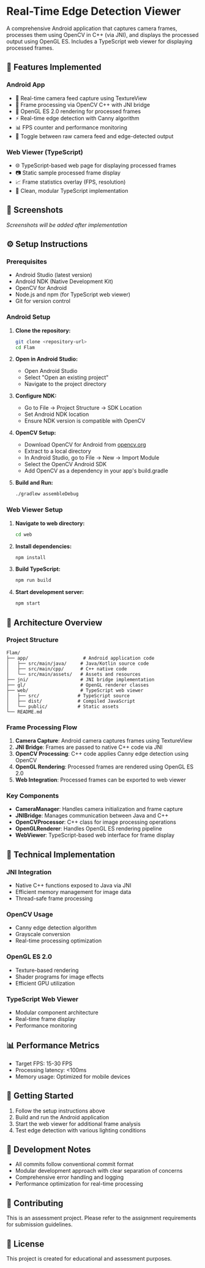 # Real-Time Edge Detection Viewer

A comprehensive Android application that captures camera frames, processes them using OpenCV in C++ (via JNI), and displays the processed output using OpenGL ES. Includes a TypeScript web viewer for displaying processed frames.

## 🚀 Features Implemented

### Android App
- 📸 Real-time camera feed capture using TextureView
- 🔁 Frame processing via OpenCV C++ with JNI bridge
- 🎨 OpenGL ES 2.0 rendering for processed frames
- ⚡ Real-time edge detection with Canny algorithm
- 📊 FPS counter and performance monitoring
- 🔄 Toggle between raw camera feed and edge-detected output

### Web Viewer (TypeScript)
- 🌐 TypeScript-based web page for displaying processed frames
- 📷 Static sample processed frame display
- 📈 Frame statistics overlay (FPS, resolution)
- 🎨 Clean, modular TypeScript implementation

## 📱 Screenshots

*Screenshots will be added after implementation*

## ⚙️ Setup Instructions

### Prerequisites
- Android Studio (latest version)
- Android NDK (Native Development Kit)
- OpenCV for Android
- Node.js and npm (for TypeScript web viewer)
- Git for version control

### Android Setup

1. **Clone the repository:**
   ```bash
   git clone <repository-url>
   cd Flam
   ```

2. **Open in Android Studio:**
   - Open Android Studio
   - Select "Open an existing project"
   - Navigate to the project directory

3. **Configure NDK:**
   - Go to File → Project Structure → SDK Location
   - Set Android NDK location
   - Ensure NDK version is compatible with OpenCV

4. **OpenCV Setup:**
   - Download OpenCV for Android from [opencv.org](https://opencv.org/releases/)
   - Extract to a local directory
   - In Android Studio, go to File → New → Import Module
   - Select the OpenCV Android SDK
   - Add OpenCV as a dependency in your app's build.gradle

5. **Build and Run:**
   ```bash
   ./gradlew assembleDebug
   ```

### Web Viewer Setup

1. **Navigate to web directory:**
   ```bash
   cd web
   ```

2. **Install dependencies:**
   ```bash
   npm install
   ```

3. **Build TypeScript:**
   ```bash
   npm run build
   ```

4. **Start development server:**
   ```bash
   npm start
   ```

## 🧠 Architecture Overview

### Project Structure
```
Flam/
├── app/                    # Android application code
│   ├── src/main/java/     # Java/Kotlin source code
│   ├── src/main/cpp/      # C++ native code
│   └── src/main/assets/   # Assets and resources
├── jni/                   # JNI bridge implementation
├── gl/                    # OpenGL renderer classes
├── web/                   # TypeScript web viewer
│   ├── src/              # TypeScript source
│   ├── dist/             # Compiled JavaScript
│   └── public/           # Static assets
└── README.md
```

### Frame Processing Flow

1. **Camera Capture**: Android camera captures frames using TextureView
2. **JNI Bridge**: Frames are passed to native C++ code via JNI
3. **OpenCV Processing**: C++ code applies Canny edge detection using OpenCV
4. **OpenGL Rendering**: Processed frames are rendered using OpenGL ES 2.0
5. **Web Integration**: Processed frames can be exported to web viewer

### Key Components

- **CameraManager**: Handles camera initialization and frame capture
- **JNIBridge**: Manages communication between Java and C++
- **OpenCVProcessor**: C++ class for image processing operations
- **OpenGLRenderer**: Handles OpenGL ES rendering pipeline
- **WebViewer**: TypeScript-based web interface for frame display

## 🔧 Technical Implementation

### JNI Integration
- Native C++ functions exposed to Java via JNI
- Efficient memory management for image data
- Thread-safe frame processing

### OpenCV Usage
- Canny edge detection algorithm
- Grayscale conversion
- Real-time processing optimization

### OpenGL ES 2.0
- Texture-based rendering
- Shader programs for image effects
- Efficient GPU utilization

### TypeScript Web Viewer
- Modular component architecture
- Real-time frame display
- Performance monitoring

## 📊 Performance Metrics

- Target FPS: 15-30 FPS
- Processing latency: <100ms
- Memory usage: Optimized for mobile devices

## 🚀 Getting Started

1. Follow the setup instructions above
2. Build and run the Android application
3. Start the web viewer for additional frame analysis
4. Test edge detection with various lighting conditions

## 📝 Development Notes

- All commits follow conventional commit format
- Modular development approach with clear separation of concerns
- Comprehensive error handling and logging
- Performance optimization for real-time processing

## 🤝 Contributing

This is an assessment project. Please refer to the assignment requirements for submission guidelines.

## 📄 License

This project is created for educational and assessment purposes.
